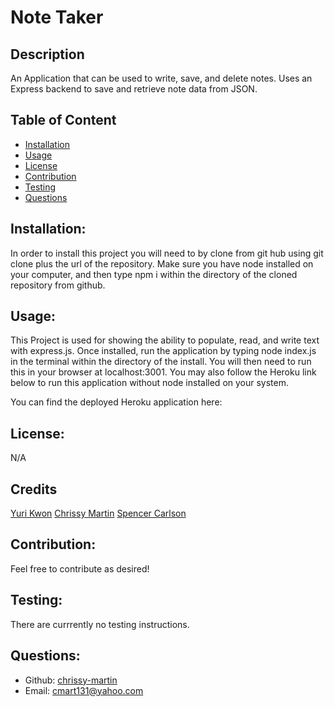 # Note Taker

## Description

An Application that can be used to write, save, and delete notes. Uses an Express backend to save and retrieve note data from JSON. 

## Table of Content
- [Installation](#installation)
- [Usage](#usage)
- [License](#license)
- [Contribution](#contribution)
- [Testing](#testing)
- [Questions](#questions)


## Installation:

In order to install this project you will need to by clone from git hub using git clone plus the url of the repository. Make sure you have node installed on your computer, and then type npm i within the directory of the cloned repository from github.

## Usage:

 This Project is used for showing the ability to populate, read, and write text with express.js. Once installed, run the application by typing node index.js in the terminal within the directory of the install. You will then need to run this in your browser at localhost:3001. You may also follow the Heroku link below to run this application without node installed on your system.

 You can find the deployed Heroku application here: 

## License:

N/A

## Credits
[Yuri Kwon](https://github.com/uriyuri00)
[Chrissy Martin](https://github.com/chrissy-martin)
[Spencer Carlson](https://github.com/anomic84)


## Contribution:

Feel free to contribute as desired! 


## Testing:

There are currrently no testing instructions.


## Questions:

- Github: [chrissy-martin](https://github.com/chrissy-martin)
- Email: cmart131@yahoo.com 